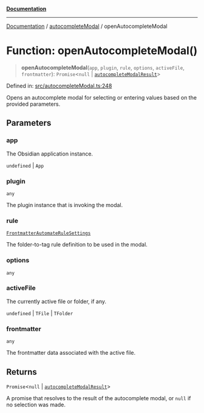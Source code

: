 [**Documentation**](../../README.md)

***

[Documentation](../../README.md) / [autocompleteModal](../README.md) / openAutocompleteModal

# Function: openAutocompleteModal()

> **openAutocompleteModal**(`app`, `plugin`, `rule`, `options`, `activeFile`, `frontmatter`): `Promise`\<`null` \| [`autocompleteModalResult`](../interfaces/autocompleteModalResult.md)\>

Defined in: [src/autocompleteModal.ts:248](https://github.com/Christian-Me/folder-to-tags-plugin/blob/bf42295620335492a0928fbbe8ccca5ae986f975/src/autocompleteModal.ts#L248)

Opens an autocomplete modal for selecting or entering values based on the provided parameters.

## Parameters

### app

The Obsidian application instance.

`undefined` | `App`

### plugin

`any`

The plugin instance that is invoking the modal.

### rule

[`FrontmatterAutomateRuleSettings`](../../types/interfaces/FrontmatterAutomateRuleSettings.md)

The folder-to-tag rule definition to be used in the modal.

### options

`any`

### activeFile

The currently active file or folder, if any.

`undefined` | `TFile` | `TFolder`

### frontmatter

`any`

The frontmatter data associated with the active file.

## Returns

`Promise`\<`null` \| [`autocompleteModalResult`](../interfaces/autocompleteModalResult.md)\>

A promise that resolves to the result of the autocomplete modal, or `null` if no selection was made.
